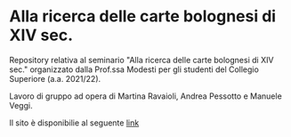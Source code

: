 # Alla ricerca delle carte bolognesi di XIV sec.

Repository relativa al seminario "Alla ricerca delle carte bolognesi di XIV sec." organizzato dalla Prof.ssa Modesti per gli studenti del Collegio Superiore (a.a. 2021/22).

Lavoro di gruppo ad opera di Martina Ravaioli, Andrea Pessotto e Manuele Veggi.

Il sito è disponibilie al seguente [link](index.html)
